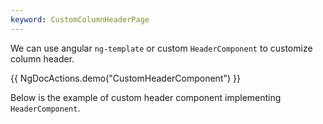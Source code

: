 ```yaml
---
keyword: CustomColumnHeaderPage
---
```


We can use angular `ng-template` or custom `HeaderComponent` to customize column header.

{{ NgDocActions.demo("CustomHeaderComponent") }}

Below is the example of custom header component implementing `HeaderComponent`.

```typescript file="../../example/custom-cell/header-text-case.component.ts" name="header-text-case.component.ts" group="g1"
```

```html file="../../example/custom-cell/header-text-case.component.html" name="header-text-case.component.html" group="g1"
```